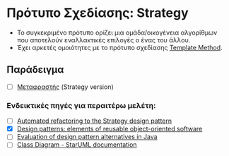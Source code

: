 # Πρότυπο Σχεδίασης: Strategy

- Το συγκεκριμένο πρότυπο ορίζει μια ομάδα/οικογένεια αλγορίθμων που αποτελούν εναλλακτικές επιλογές ο ένας του άλλου.
- Έχει αρκετές ομοιότητες με το πρότυπο σχεδίασης [Template Method](https://github.com/softwareDesign24/object-oriented-design01).


## Παράδειγμα

- [ ] [Μεταφραστής](./example_translator) (Strategy version)

### Ενδεικτικές πηγές για περαιτέρω μελέτη:
- [ ] [Automated refactoring to the Strategy design pattern](https://www2.aueb.gr/users/bzafiris/docs/cgzs12.pdf)
- [X] [Design patterns: elements of reusable object-oriented software](http://faculty.chas.uni.edu/~wallingf/teaching/062/sessions/support/pattern-examples.pdf)
- [ ] [Evaluation of design pattern alternatives in Java](https://onlinelibrary.wiley.com/doi/pdf/10.1002/spe.3061)
- [ ] [Class Diagram - StarUML documentation](https://docs.staruml.io/working-with-uml-diagrams/class-diagram)
